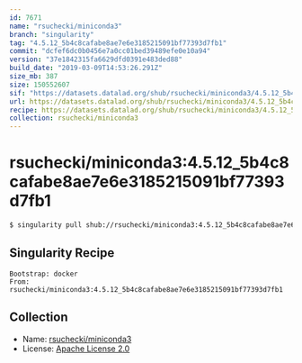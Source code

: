 ```yaml
---
id: 7671
name: "rsuchecki/miniconda3"
branch: "singularity"
tag: "4.5.12_5b4c8cafabe8ae7e6e3185215091bf77393d7fb1"
commit: "dcfef6dc0b0456e7a0cc01bed39489efe0e10a94"
version: "37e1842315fa6629dfd0391e483ded88"
build_date: "2019-03-09T14:53:26.291Z"
size_mb: 387
size: 150552607
sif: "https://datasets.datalad.org/shub/rsuchecki/miniconda3/4.5.12_5b4c8cafabe8ae7e6e3185215091bf77393d7fb1/2019-03-09-dcfef6dc-37e18423/37e1842315fa6629dfd0391e483ded88.simg"
url: https://datasets.datalad.org/shub/rsuchecki/miniconda3/4.5.12_5b4c8cafabe8ae7e6e3185215091bf77393d7fb1/2019-03-09-dcfef6dc-37e18423/
recipe: https://datasets.datalad.org/shub/rsuchecki/miniconda3/4.5.12_5b4c8cafabe8ae7e6e3185215091bf77393d7fb1/2019-03-09-dcfef6dc-37e18423/Singularity
collection: rsuchecki/miniconda3
---
```


# rsuchecki/miniconda3:4.5.12_5b4c8cafabe8ae7e6e3185215091bf77393d7fb1

```bash
$ singularity pull shub://rsuchecki/miniconda3:4.5.12_5b4c8cafabe8ae7e6e3185215091bf77393d7fb1
```

## Singularity Recipe

```singularity
Bootstrap: docker
From: rsuchecki/miniconda3:4.5.12_5b4c8cafabe8ae7e6e3185215091bf77393d7fb1
```

## Collection

 - Name: [rsuchecki/miniconda3](https://github.com/rsuchecki/miniconda3)
 - License: [Apache License 2.0](https://api.github.com/licenses/apache-2.0)


